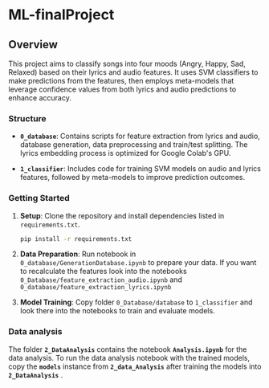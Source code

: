 # ML-finalProject

## Overview

This project aims to classify songs into four moods (Angry, Happy, Sad, Relaxed) based on their lyrics and audio features. It uses SVM classifiers to make predictions from the features, then employs meta-models that leverage confidence values from both lyrics and audio predictions to enhance accuracy.

### Structure

- **`0_database`**: Contains scripts for feature extraction from lyrics and audio, database generation, data preprocessing and train/test splitting. The lyrics embedding process is optimized for Google Colab's GPU.

- **`1_classifier`**: Includes code for training SVM models on audio and lyrics features, followed by meta-models to improve prediction outcomes. 

### Getting Started

1. **Setup**: Clone the repository and install dependencies listed in `requirements.txt`.

   ```bash
   pip install -r requirements.txt
   ```

2. **Data Preparation**: Run notebook in `0_database/GenerationDatabase.ipynb` to prepare your data. If you want to recalculate the features look into the notebooks `0_Database/feature_extraction_audio.ipynb` and `0_database/feature_extraction_lyrics.ipynb`

3. **Model Training**: Copy folder `0_Database/database` to `1_classifier` and look there into the notebooks to train and evaluate models.

 ### Data analysis

The folder **`2_DataAnalysis`** contains the notebook **`Analysis.ipynb`** for the data analysis. To run the data analysis notebook with the trained models, copy the **`models`** instance from **`2_data_Analysis`** after training the models into **`2_DataAnalysis`** .
